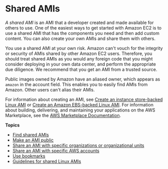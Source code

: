 # Shared AMIs<a name="sharing-amis"></a>

*A shared AMI* is an AMI that a developer created and made available for others to use\. One of the easiest ways to get started with Amazon EC2 is to use a shared AMI that has the components you need and then add custom content\. You can also create your own AMIs and share them with others\. 

You use a shared AMI at your own risk\. Amazon can't vouch for the integrity or security of AMIs shared by other Amazon EC2 users\. Therefore, you should treat shared AMIs as you would any foreign code that you might consider deploying in your own data center, and perform the appropriate due diligence\. We recommend that you get an AMI from a trusted source\.

Public images owned by Amazon have an aliased owner, which appears as `amazon` in the account field\. This enables you to easily find AMIs from Amazon\. Other users can't alias their AMIs\.

For information about creating an AMI, see [Create an instance store\-backed Linux AMI](https://docs.aws.amazon.com/AWSEC2/latest/UserGuide/creating-an-ami-instance-store.html) or [Create an Amazon EBS\-backed Linux AMI](https://docs.aws.amazon.com/AWSEC2/latest/UserGuide/creating-an-ami-ebs.html)\. For information about building, delivering, and maintaining your applications on the AWS Marketplace, see the [AWS Marketplace Documentation](https://docs.aws.amazon.com/marketplace/)\.

**Topics**
+ [Find shared AMIs](usingsharedamis-finding.md)
+ [Make an AMI public](sharingamis-intro.md)
+ [Share an AMI with specific organizations or organizational units](share-amis-with-organizations-and-OUs.md)
+ [Share an AMI with specific AWS accounts](sharingamis-explicit.md)
+ [Use bookmarks](using-bookmarks.md)
+ [Guidelines for shared Linux AMIs](building-shared-amis.md)
